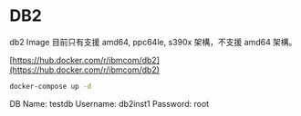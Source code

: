 # DB2

db2 Image 目前只有支援 amd64, ppc64le, s390x 架構，不支援 amd64 架構。

[https://hub.docker.com/r/ibmcom/db2](https://hub.docker.com/r/ibmcom/db2)

```bash
docker-compose up -d
```

DB Name: testdb 
Username: db2inst1 
Password: root 
